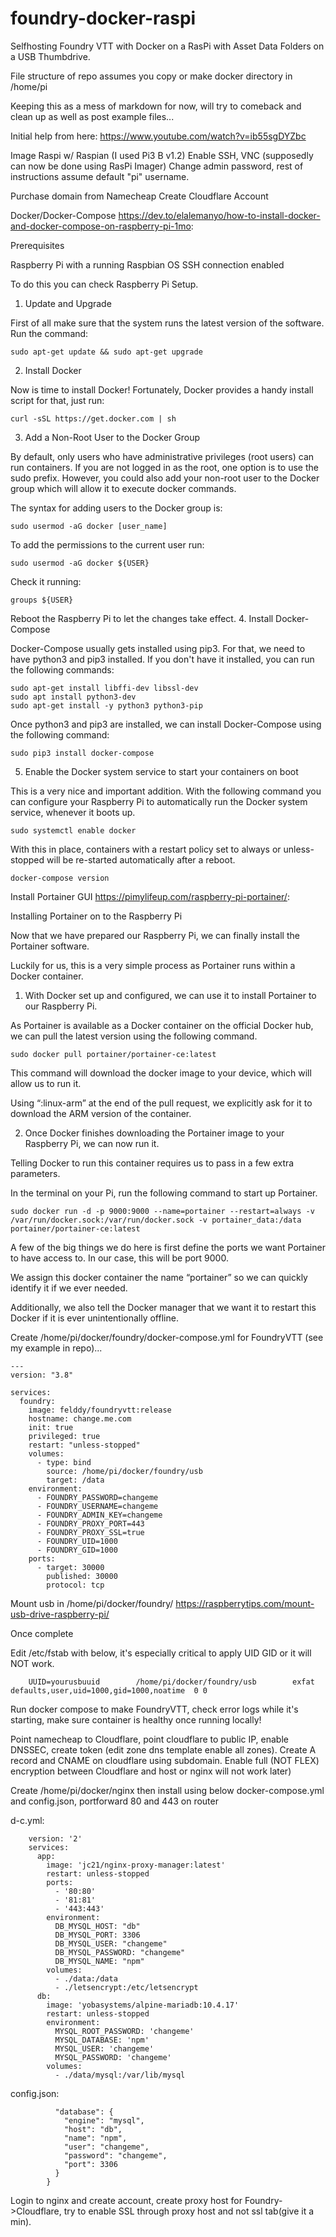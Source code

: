 # foundry-docker-raspi
Selfhosting Foundry VTT with Docker on a RasPi with Asset Data Folders on a USB Thumbdrive.

File structure of repo assumes you copy or make docker directory in /home/pi

Keeping this as a mess of markdown for now, will try to comeback and clean up as well as post example files...

Initial help from here:
https://www.youtube.com/watch?v=ib55sgDYZbc


Image Raspi w/ Raspian (I used Pi3 B v1.2)
Enable SSH, VNC (supposedly can now be done using RasPi Imager)
Change admin password, rest of instructions assume default "pi" username.

Purchase domain from Namecheap
Create Cloudflare Account

Docker/Docker-Compose https://dev.to/elalemanyo/how-to-install-docker-and-docker-compose-on-raspberry-pi-1mo:

Prerequisites

Raspberry Pi with a running Raspbian OS
SSH connection enabled

To do this you can check Raspberry Pi Setup.
1. Update and Upgrade

First of all make sure that the system runs the latest version of the software.
Run the command:

    sudo apt-get update && sudo apt-get upgrade

2. Install Docker

Now is time to install Docker! Fortunately, Docker provides a handy install script for that, just run:

    curl -sSL https://get.docker.com | sh

3. Add a Non-Root User to the Docker Group

By default, only users who have administrative privileges (root users) can run containers. If you are not logged in as the root, one option is to use the sudo prefix.
However, you could also add your non-root user to the Docker group which will allow it to execute docker commands.

The syntax for adding users to the Docker group is:

    sudo usermod -aG docker [user_name]

To add the permissions to the current user run:

    sudo usermod -aG docker ${USER}

Check it running:

    groups ${USER}

Reboot the Raspberry Pi to let the changes take effect.
4. Install Docker-Compose

Docker-Compose usually gets installed using pip3. For that, we need to have python3 and pip3 installed. If you don't have it installed, you can run the following commands:

    sudo apt-get install libffi-dev libssl-dev
    sudo apt install python3-dev
    sudo apt-get install -y python3 python3-pip

Once python3 and pip3 are installed, we can install Docker-Compose using the following command:

    sudo pip3 install docker-compose

5. Enable the Docker system service to start your containers on boot

This is a very nice and important addition. With the following command you can configure your Raspberry Pi to automatically run the Docker system service, whenever it boots up.

    sudo systemctl enable docker

With this in place, containers with a restart policy set to always or unless-stopped will be re-started automatically after a reboot.


    docker-compose version


Install Portainer GUI https://pimylifeup.com/raspberry-pi-portainer/:

Installing Portainer on to the Raspberry Pi

Now that we have prepared our Raspberry Pi, we can finally install the Portainer software.

Luckily for us, this is a very simple process as Portainer runs within a Docker container.

1. With Docker set up and configured, we can use it to install Portainer to our Raspberry Pi.

As Portainer is available as a Docker container on the official Docker hub, we can pull the latest version using the following command.

    sudo docker pull portainer/portainer-ce:latest


This command will download the docker image to your device, which will allow us to run it.

Using “:linux-arm” at the end of the pull request, we explicitly ask for it to download the ARM version of the container.

2. Once Docker finishes downloading the Portainer image to your Raspberry Pi, we can now run it.

Telling Docker to run this container requires us to pass in a few extra parameters.

In the terminal on your Pi, run the following command to start up Portainer.

    sudo docker run -d -p 9000:9000 --name=portainer --restart=always -v /var/run/docker.sock:/var/run/docker.sock -v portainer_data:/data portainer/portainer-ce:latest

A few of the big things we do here is first define the ports we want Portainer to have access to. In our case, this will be port 9000.

We assign this docker container the name “portainer” so we can quickly identify it if we ever needed.

Additionally, we also tell the Docker manager that we want it to restart this Docker if it is ever unintentionally offline.


Create /home/pi/docker/foundry/docker-compose.yml  for FoundryVTT (see my example in repo)...

    ---
    version: "3.8"

    services:
      foundry:
        image: felddy/foundryvtt:release
        hostname: change.me.com
        init: true
        privileged: true
        restart: "unless-stopped"
        volumes:
          - type: bind
            source: /home/pi/docker/foundry/usb
            target: /data 
        environment:
          - FOUNDRY_PASSWORD=changeme
          - FOUNDRY_USERNAME=changeme
          - FOUNDRY_ADMIN_KEY=changeme
          - FOUNDRY_PROXY_PORT=443
          - FOUNDRY_PROXY_SSL=true 
          - FOUNDRY_UID=1000
          - FOUNDRY_GID=1000
        ports:
          - target: 30000
            published: 30000
            protocol: tcp



Mount usb in /home/pi/docker/foundry/
https://raspberrytips.com/mount-usb-drive-raspberry-pi/

Once complete

Edit /etc/fstab with below, it's especially critical to apply UID GID or it will NOT work. 
```
    UUID=yourusbuuid        /home/pi/docker/foundry/usb        exfat defaults,user,uid=1000,gid=1000,noatime  0 0
```
Run docker compose to make FoundryVTT, check error logs while it's starting, make sure container is healthy once running locally!

Point namecheap to Cloudflare, point cloudflare to public IP, enable DNSSEC, create token (edit zone dns template enable all zones).
Create A record and CNAME on cloudflare using subdomain. Enable full (NOT FLEX) encryption between Cloudflare and host or nginx will not work later)

Create /home/pi/docker/nginx then install using below docker-compose.yml and config.json, portforward 80 and 443 on router

d-c.yml:
```
    version: '2'
    services:
      app:
        image: 'jc21/nginx-proxy-manager:latest'
        restart: unless-stopped
        ports:
          - '80:80'
          - '81:81'
          - '443:443'
        environment:
          DB_MYSQL_HOST: "db"
          DB_MYSQL_PORT: 3306
          DB_MYSQL_USER: "changeme"
          DB_MYSQL_PASSWORD: "changeme"
          DB_MYSQL_NAME: "npm"
        volumes:
          - ./data:/data
          - ./letsencrypt:/etc/letsencrypt
      db:
        image: 'yobasystems/alpine-mariadb:10.4.17'
        restart: unless-stopped
        environment:
          MYSQL_ROOT_PASSWORD: 'changeme'
          MYSQL_DATABASE: 'npm'
          MYSQL_USER: 'changeme'
          MYSQL_PASSWORD: 'changeme'
        volumes:
          - ./data/mysql:/var/lib/mysql
```
config.json:
```  {
          "database": {
            "engine": "mysql",
            "host": "db",
            "name": "npm",
            "user": "changeme",
            "password": "changeme",
            "port": 3306
          }
        }
```

Login to nginx and create account, create proxy host for Foundry->Cloudflare, try to enable SSL through proxy host and not ssl tab(give it a min). 



